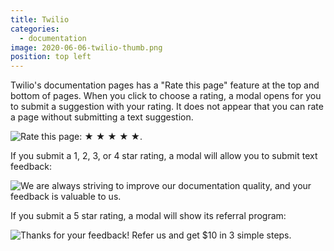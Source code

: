 ```yaml
---
title: Twilio
categories:
  - documentation
image: 2020-06-06-twilio-thumb.png
position: top left
---
```


Twilio's documentation pages has a "Rate this page" feature at the top and bottom of pages. When you click to choose a rating, a modal opens for you to submit a suggestion with your rating. It does not appear that you can rate a page without submitting a text suggestion.

![Rate this page: ★ ★ ★ ★ ★.](/feedback-library/img/2020-06-06-twilio.png)

If you submit a 1, 2, 3, or 4 star rating, a modal will allow you to submit text feedback:

![We are always striving to improve our documentation quality, and your feedback is valuable to us.](/feedback-library/img/2020-06-06-twilio-2.png)

If you submit a 5 star rating, a modal will show its referral program:

![Thanks for your feedback! Refer us and get $10 in 3 simple steps.](/feedback-library/img/2020-06-06-twilio-3.png)
